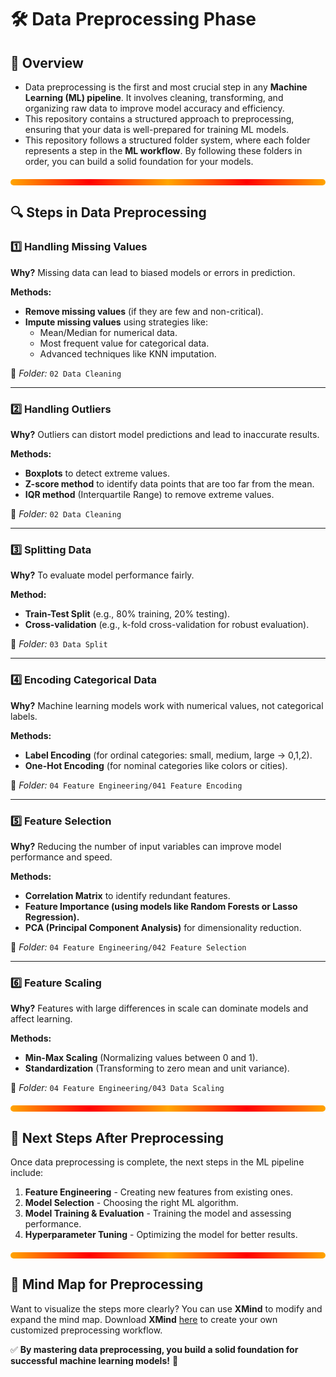 # 🛠️ Data Preprocessing Phase

## 📌 Overview
- Data preprocessing is the first and most crucial step in any **Machine Learning (ML) pipeline**. It involves cleaning, transforming, and organizing raw data to improve model accuracy and efficiency.
- This repository contains a structured approach to preprocessing, ensuring that your data is well-prepared for training ML models.
- This repository follows a structured folder system, where each folder represents a step in the **ML workflow**. By following these folders in order, you can build a solid foundation for your models.

<div style="width: 100%; height: 10px; background: linear-gradient(to right, orange, red, orange, red, orange); border-radius: 5px; margin: 20px 0;"></div>

## 🔍 Steps in Data Preprocessing

### 1️⃣ Handling Missing Values
**Why?** Missing data can lead to biased models or errors in prediction.

**Methods:**
- **Remove missing values** (if they are few and non-critical).
- **Impute missing values** using strategies like:
  - Mean/Median for numerical data.
  - Most frequent value for categorical data.
  - Advanced techniques like KNN imputation.

📂 *Folder:* `02 Data Cleaning`

--- 
### 2️⃣ Handling Outliers
**Why?** Outliers can distort model predictions and lead to inaccurate results.

**Methods:**
- **Boxplots** to detect extreme values.
- **Z-score method** to identify data points that are too far from the mean.
- **IQR method** (Interquartile Range) to remove extreme values.

📂 *Folder:* `02 Data Cleaning`

---
### 3️⃣ Splitting Data
**Why?** To evaluate model performance fairly.

**Method:**
- **Train-Test Split** (e.g., 80% training, 20% testing).
- **Cross-validation** (e.g., k-fold cross-validation for robust evaluation).

📂 *Folder:* `03 Data Split`

---
### 4️⃣ Encoding Categorical Data
**Why?** Machine learning models work with numerical values, not categorical labels.

**Methods:**
- **Label Encoding** (for ordinal categories: small, medium, large → 0,1,2).
- **One-Hot Encoding** (for nominal categories like colors or cities).

📂 *Folder:* `04 Feature Engineering/041 Feature Encoding`

---
### 5️⃣ Feature Selection
**Why?** Reducing the number of input variables can improve model performance and speed.

**Methods:**
- **Correlation Matrix** to identify redundant features.
- **Feature Importance (using models like Random Forests or Lasso Regression).**
- **PCA (Principal Component Analysis)** for dimensionality reduction.

📂 *Folder:* `04 Feature Engineering/042 Feature Selection`

---
### 6️⃣ Feature Scaling
**Why?** Features with large differences in scale can dominate models and affect learning.

**Methods:**
- **Min-Max Scaling** (Normalizing values between 0 and 1).
- **Standardization** (Transforming to zero mean and unit variance).

📂 *Folder:* `04 Feature Engineering/043 Data Scaling`

<div style="width: 100%; height: 10px; background: linear-gradient(to right, orange, red, orange, red, orange); border-radius: 5px; margin: 20px 0;"></div>

## 🎯 Next Steps After Preprocessing
Once data preprocessing is complete, the next steps in the ML pipeline include:
1. **Feature Engineering** - Creating new features from existing ones.
2. **Model Selection** - Choosing the right ML algorithm.
3. **Model Training & Evaluation** - Training the model and assessing performance.
4. **Hyperparameter Tuning** - Optimizing the model for better results.

<div style="width: 100%; height: 10px; background: linear-gradient(to right, orange, red, orange, red, orange); border-radius: 5px; margin: 20px 0;"></div>

## 🧠 Mind Map for Preprocessing
Want to visualize the steps more clearly? You can use **XMind** to modify and expand the mind map. Download **XMind** [here](https://www.xmind.net/) to create your own customized preprocessing workflow.

✅ **By mastering data preprocessing, you build a solid foundation for successful machine learning models!** 🚀

